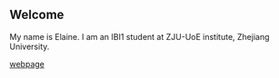 ## Welcome 

My name is Elaine. 
I am an IBI1 student at ZJU-UoE institute, Zhejiang University.

[webpage](https://c.zju.edu.cn/) 
